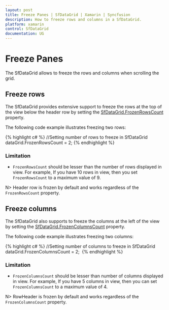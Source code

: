 ```yaml
---
layout: post
title: Freeze Panes | SfDataGrid | Xamarin | Syncfusion
description: How to freeze rows and columns in a SfDataGrid.
platform: xamarin
control: SfDataGrid
documentation: UG
---
```


# Freeze Panes

The SfDataGrid allows to freeze the rows and columns when scrolling the grid.

## Freeze rows

The SfDataGrid provides extensive support to freeze the rows at the top of the view below the header row by setting the [SfDataGrid.FrozenRowsCount](http://help.syncfusion.com/cr/cref_files/xamarin/sfdatagrid/Syncfusion.SfDataGrid.XForms~Syncfusion.SfDataGrid.XForms.SfDataGrid~FrozenRowsCount.html) property. 

The following code example illustrates freezing two rows:

{% highlight c# %}
//Setting number of rows to freeze in SfDataGrid
dataGrid.FrozenRowsCount = 2; 
{% endhighlight %}

### Limitation

 * `FrozenRowsCount` should be lesser than the number of rows displayed in view. For example, If you have 10 rows in view, then you set `FrozenRowsCount` to a maximum value of 9.

N> Header row is frozen by default and works regardless of the `FrozenRowsCount` property.

## Freeze columns

The SfDataGrid also supports to freeze the columns at the left of the view by setting the [SfDataGrid.FrozenColumnsCount](http://help.syncfusion.com/cr/cref_files/xamarin/sfdatagrid/Syncfusion.SfDataGrid.XForms~Syncfusion.SfDataGrid.XForms.SfDataGrid~FrozenColumnsCount.html) property. 

The following code example illustrates freezing two columns:

{% highlight c# %}
//Setting number of columns to freeze in SfDataGrid
dataGrid.FrozenColumnsCount = 2;  
{% endhighlight %}

### Limitation

* `FrozenColumnsCount` should be lesser than number of columns displayed in view. For example, If you have 5 columns in view, then you can set `FrozenColumnsCount` to a maximum value of 4.

N> RowHeader is frozen by default and works regardless of the `FrozenColumnsCount` property.
